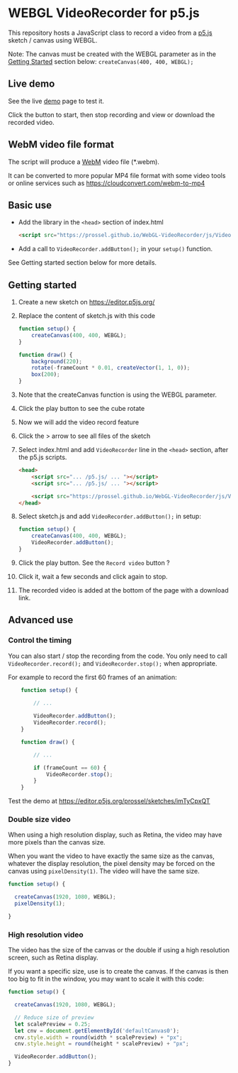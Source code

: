 # WEBGL VideoRecorder for p5.js

This repository hosts a JavaScript class to record a video from a [p5.js](https://p5js.org/) sketch / canvas using WEBGL.

Note: The canvas must be created with the WEBGL parameter as in the [Getting Started](#getting-started) section below: `createCanvas(400, 400, WEBGL);`

## Live demo

See the live [demo](https://prossel.github.io/WebGL-VideoRecorder/demo/) page to test it.

Click the button to start, then stop recording and view or download the recorded video.

## WebM video file format

The script will produce a [WebM](https://en.wikipedia.org/wiki/WebM) video file (*.webm).

It can be converted to more popular MP4 file format with some video tools or online services such as <https://cloudconvert.com/webm-to-mp4>

## Basic use

* Add the library in the `<head>` section of index.html

    ```html
    <script src="https://prossel.github.io/WebGL-VideoRecorder/js/VideoRecorder.js"></script>
    ```

* Add a call to `VideoRecorder.addButton();` in your `setup()` function.

 See Getting started section below for more details.

## Getting started

1. Create a new sketch on <https://editor.p5js.org/>
1. Replace the content of sketch.js with this code

    ```js
    function setup() {
        createCanvas(400, 400, WEBGL);
    }

    function draw() {
        background(220);
        rotate(-frameCount * 0.01, createVector(1, 1, 0));
        box(200);
    }
    ````

1. Note that the createCanvas function is using the WEBGL parameter.

1. Click the play button to see the cube rotate
1. Now we will add the video record feature
1. Click the > arrow to see all files of the sketch
1. Select index.html and add `VideoRecorder` line in the `<head>` section, after the p5.js scripts.

    ```html
    <head>
        <script src="... /p5.js/ ... "></script>
        <script src="... /p5.js/ ... "></script>

        <script src="https://prossel.github.io/WebGL-VideoRecorder/js/VideoRecorder.js"></script>
    </head>
    ```

1. Select sketch.js and add `VideoRecorder.addButton();` in setup:

    ```js
    function setup() {
        createCanvas(400, 400, WEBGL);
        VideoRecorder.addButton();
    }
    ```

1. Click the play button. See the `Record video` button ?
1. Click it, wait a few seconds and click again to stop.
1. The recorded video is added at the bottom of the page with a download link.

## Advanced use

### Control the timing

You can also start / stop the recording from the code. You only need to call `VideoRecorder.record();`  and `VideoRecorder.stop();` when appropriate.

For example to record the first 60 frames of an animation:

```js
    function setup() {
        
        // ...

        VideoRecorder.addButton();
        VideoRecorder.record();
    }

    function draw() {

        // ...

        if (frameCount == 60) {
            VideoRecorder.stop();
        }
    }
```

Test the demo at <https://editor.p5js.org/prossel/sketches/imTyCpxQT>

### Double size video

When using a high resolution display, such as Retina, the video may have more pixels than the canvas size.

When you want the video to have exactly the same size as the canvas, whatever the display resolution, the pixel density may be forced on the canvas using `pixelDensity(1)`. The video will have the same size.

```js
function setup() { 

  createCanvas(1920, 1080, WEBGL);
  pixelDensity(1);

}
```

### High resolution video

The video has the size of the canvas or the double if using a high resolution screen, such as Retina display.

If you want a specific size, use is to create the canvas. If the canvas is then too big to fit in the window, you  may want to scale it with this code:

```js
function setup() { 

  createCanvas(1920, 1080, WEBGL);

  // Reduce size of preview
  let scalePreview = 0.25;
  let cnv = document.getElementById('defaultCanvas0');
  cnv.style.width = round(width * scalePreview) + "px";
  cnv.style.height = round(height * scalePreview) + "px";

  VideoRecorder.addButton();
}

```
